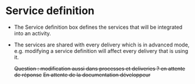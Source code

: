 <!--
created_at: '2012-03-29 16:07:22'
updated_at: '2013-03-13 14:29:49'
authors:
    - 'Jérôme Bogaerts'
tags:
    - 'Process Authoring'
-->

Service definition
==================

-   The Service definition box defines the services that will be integrated into an activity.
-   The services are shared with every delivery which is in advanced mode, e.g. modifying a service definition will affect every delivery that is using it.<br/>

    ~~Question : modification aussi dans processes et deliveries ? en attente de réponse~~
    ~~En attente de la documentation développeur~~


